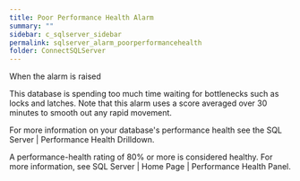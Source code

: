 ```yaml
---
title: Poor Performance Health Alarm
summary: ""
sidebar: c_sqlserver_sidebar
permalink: sqlserver_alarm_poorperformancehealth
folder: ConnectSQLServer
---
```




When the alarm is raised

This database is spending too much time waiting for bottlenecks such as locks and latches. Note that this alarm uses a score averaged over 30 minutes to smooth out any rapid movement.

For more information on your database's performance health see the SQL Server \| Performance Health Drilldown.

A performance-health rating of 80% or more is considered healthy. For more information, see SQL Server \| Home Page \| Performance Health Panel.
